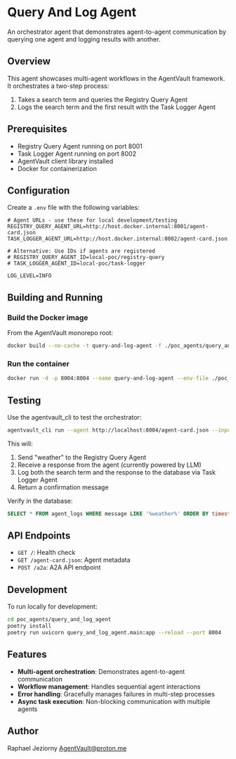 # Query And Log Agent

An orchestrator agent that demonstrates agent-to-agent communication by querying one agent and logging results with another.

## Overview

This agent showcases multi-agent workflows in the AgentVault framework. It orchestrates a two-step process:
1. Takes a search term and queries the Registry Query Agent
2. Logs the search term and the first result with the Task Logger Agent

## Prerequisites

- Registry Query Agent running on port 8001
- Task Logger Agent running on port 8002
- AgentVault client library installed
- Docker for containerization

## Configuration

Create a `.env` file with the following variables:

```env
# Agent URLs - use these for local development/testing
REGISTRY_QUERY_AGENT_URL=http://host.docker.internal:8001/agent-card.json
TASK_LOGGER_AGENT_URL=http://host.docker.internal:8002/agent-card.json

# Alternative: Use IDs if agents are registered
# REGISTRY_QUERY_AGENT_ID=local-poc/registry-query
# TASK_LOGGER_AGENT_ID=local-poc/task-logger

LOG_LEVEL=INFO
```

## Building and Running

### Build the Docker image

From the AgentVault monorepo root:

```bash
docker build --no-cache -t query-and-log-agent -f ./poc_agents/query_and_log_agent/Dockerfile .
```

### Run the container

```bash
docker run -d -p 8004:8004 --name query-and-log-agent --env-file ./poc_agents/query_and_log_agent/.env query-and-log-agent:latest
```

## Testing

Use the agentvault_cli to test the orchestrator:

```bash
agentvault_cli run --agent http://localhost:8004/agent-card.json --input "weather"
```

This will:
1. Send "weather" to the Registry Query Agent
2. Receive a response from the agent (currently powered by LLM)
3. Log both the search term and the response to the database via Task Logger Agent
4. Return a confirmation message

Verify in the database:
```sql
SELECT * FROM agent_logs WHERE message LIKE '%weather%' ORDER BY timestamp DESC;
```

## API Endpoints

- `GET /`: Health check
- `GET /agent-card.json`: Agent metadata
- `POST /a2a`: A2A API endpoint

## Development

To run locally for development:

```bash
cd poc_agents/query_and_log_agent
poetry install
poetry run uvicorn query_and_log_agent.main:app --reload --port 8004
```

## Features

- **Multi-agent orchestration**: Demonstrates agent-to-agent communication
- **Workflow management**: Handles sequential agent interactions
- **Error handling**: Gracefully manages failures in multi-step processes
- **Async task execution**: Non-blocking communication with multiple agents

## Author

Raphael Jeziorny <AgentVault@proton.me>
